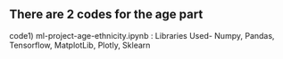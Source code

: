 ## There are 2 codes for the age part
code1) ml-project-age-ethnicity.ipynb :
        Libraries Used-
        Numpy, Pandas, Tensorflow, MatplotLib, Plotly, Sklearn
        
        

